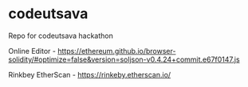 # codeutsava
Repo for codeutsava hackathon


Online Editor - https://ethereum.github.io/browser-solidity/#optimize=false&version=soljson-v0.4.24+commit.e67f0147.js

Rinkbey EtherScan - https://rinkeby.etherscan.io/


